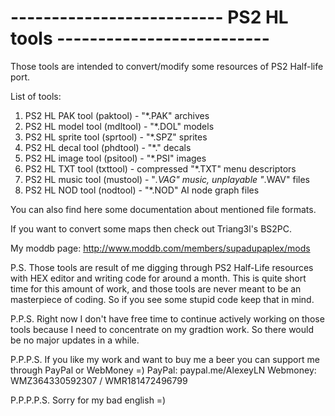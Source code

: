 # -------------------------- PS2 HL tools --------------------------

Those tools are intended to convert/modify some resources of PS2 Half-life port.

List of tools:
1) PS2 HL PAK tool (paktool) - "*.PAK" archives
2) PS2 HL model tool (mdltool) - "*.DOL" models
3) PS2 HL sprite tool (sprtool) - "*.SPZ" sprites
4) PS2 HL decal tool (phdtool) - "*." decals
5) PS2 HL image tool (psitool) - "*.PSI" images
6) PS2 HL TXT tool (txttool) - compressed "*.TXT" menu descriptors
7) PS2 HL music tool (mustool) - "*.VAG" music, unplayable "*.WAV" files
8) PS2 HL NOD tool (nodtool) - "*.NOD" AI node graph files

You can also find here some documentation about mentioned file formats.

If you want to convert some maps then check out Triang3l's BS2PC.

My moddb page:
http://www.moddb.com/members/supadupaplex/mods

P.S. Those tools are result of me digging through PS2 Half-Life resources with HEX editor
and writing code for around a month. This is quite short time for this amount of work, and those tools
are never meant to be an masterpiece of coding. So if you see some stupid code keep that in mind.

P.P.S. Right now I don't have free time to continue actively working on those tools because I need to
concentrate on my gradtion work. So there would be no major updates in a while.

P.P.P.S. If you like my work and want to buy me a beer you can support me through PayPal or WebMoney =)
PayPal: paypal.me/AlexeyLN
Webmoney: WMZ364330592307 / WMR181472496799

P.P.P.P.S. Sorry for my bad english =)
